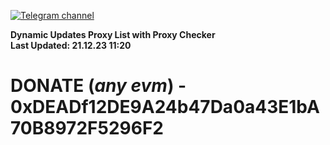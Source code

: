 [![Telegram channel](https://img.shields.io/endpoint?url=https://runkit.io/damiankrawczyk/telegram-badge/branches/master?url=https://t.me/n4z4v0d)](https://t.me/n4z4v0d) 

**Dynamic Updates Proxy List with Proxy Checker**  
**Last Updated: 21.12.23 11:20**

# DONATE (_any evm_) - 0xDEADf12DE9A24b47Da0a43E1bA70B8972F5296F2
